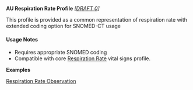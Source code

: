 **AU Respiration Rate Profile** *[[DRAFT 0](guidance.html)]*

This profile is provided as a common representation of respiration rate with extended coding option for SNOMED-CT usage

#### Usage Notes
* Requires appropriate SNOMED coding
* Compatible with core [Respiration Rate](http://hl7.org/fhir/StructureDefinition/resprate) vital signs profile.

**Examples**

[Respiration Rate Observation](Observation-resprate-example0.html)